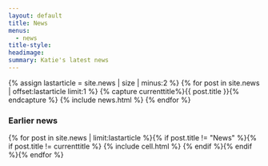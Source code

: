```yaml
---
layout: default
title: News
menus: 
  - news
title-style: 
headimage: 
summary: Katie's latest news
---
```


<div class="news" markdown="1">
  {% assign lastarticle = site.news | size | minus:2 %}
  {% for post in site.news | offset:lastarticle limit:1 %}
  {% capture currenttitle%}{{ post.title }}{% endcapture %}
  {% include news.html %}
  {% endfor %}

  <h3>Earlier news</h3>
  <div class="related">
      <div class="grid clearfix">
          {% for post in site.news | limit:lastarticle %}{% if post.title != "News" %}{% if post.title !=  currenttitle %}
          {% include cell.html %}
          {% endif %}{% endif %}{% endfor %}
      </div>
  </div>
</div>
